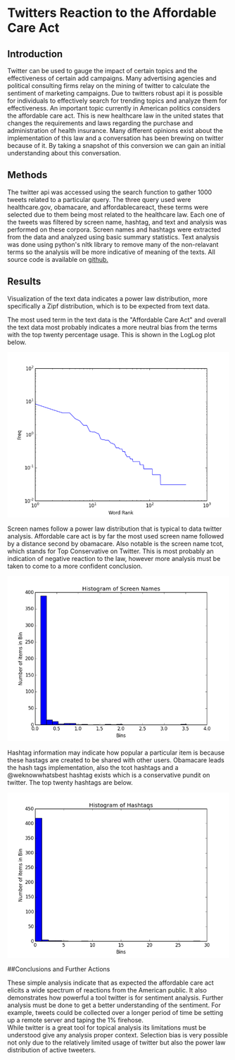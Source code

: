 
# Twitters Reaction to the Affordable Care Act


## Introduction


Twitter can be used to gauge the impact of certain topics and the effectiveness of certain add
campaigns.  Many advertising agencies and political consulting firms relay on the mining of twitter to 
calculate the sentiment of marketing campaigns.  Due to twitters robust api it is possible for 
individuals to effectively search for trending topics and analyze them for effectiveness.
An important topic currently in American politics considers the affordable care act. This is new 
healthcare law in the united states that changes the requirements and laws regarding the purchase and
administration of health insurance.    Many different opinions exist about the implementation of this
law and a conversation has been brewing on twitter because of it. By taking a snapshot of this
conversion we can gain an initial understanding  about this conversation.  

## Methods


The twitter api was accessed using the search function to gather 1000 tweets related to a particular
query.  The three query used were healthcare.gov, obamacare, and affordablecareact, these terms
were selected due to them being most related to the healthcare law.  Each one of the tweets was
filtered by screen name, hashtag, and text and analysis was performed on these corpora.
Screen names and hashtags were extracted from the data and analyzed using basic summary statistics.
Text analysis was done using python's nltk library to remove many of the non-relavant terms so the 
analysis will be more indicative of meaning of the texts. All source code is available on [github.](http://www.github.com/uncleput/digits) 

								

## Results


Visualization of the text data indicates a power law distribution, more specifically a Zipf distribution,
which is to be expected from text data.  



The most used term in the text data is the "Affordable Care Act" and overall the text data most probably 
indicates a more neutral bias from the terms with the top twenty percentage usage.  This is shown
in the LogLog plot below.

![alt text](images/text_percentage.png)


 
   


Screen names follow a power law distribution that is typical to data twitter analysis.  Affordable care 
act is by far the most used screen name followed by a distance second by obamacare.  Also notable is
the screen name tcot, which stands for Top Conservative on Twitter.  This is most probably an
indication of negative reaction to the law, however more analysis must be taken to come to a more
confident conclusion.

![alt text](/images/screennames.png)





Hashtag information may indicate how popular a particular item is because these hastags are created to
be shared with other users.  Obamacare leads the hash tags implementation, also the tcot hashtags
and a @weknowwhatsbest hashtag exists which is a conservative pundit on twitter.  The top twenty 
hashtags are below.

![alt text](/images/hashtags.png)

 

##Conclusions and Further Actions


These simple analysis indicate that as expected the affordable care act elicits a wide spectrum of
reactions from the American public.  It also demonstrates how powerful a tool twitter is for sentiment 
analysis.  Further analysis must be done to get a better understanding of the sentiment.  For example, 
tweets could be collected over a longer period of time be setting up a remote server and taping the 1% 
firehose.  
While twitter is a great tool for topical analysis its limitations must be understood give any analysis 
proper context.  Selection bias is very possible not only due to the relatively limited usage of twitter 
but also the power law distribution of active tweeters.  






